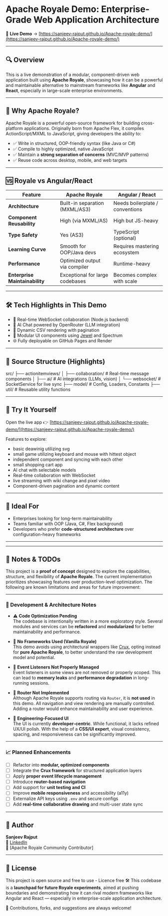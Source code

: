 # Apache Royale Demo: Enterprise-Grade Web Application Architecture

🚀 **Live Demo** → [https://sanjeev-rajput.github.io/Apache-royale-demo/](https://sanjeev-rajput.github.io/Apache-royale-demo/)

---

## 🔍 Overview

This is a live demonstration of a modular, component-driven web application built using **Apache Royale**, showcasing how it can be a powerful and maintainable alternative to mainstream frameworks like **Angular** and **React**, especially in large-scale enterprise environments.

---

## 🧱 Why Apache Royale?

Apache Royale is a powerful open-source framework for building cross-platform applications. Originally born from Apache Flex, it compiles ActionScript/MXML to JavaScript, giving developers the ability to:

- ✅ Write in structured, OOP-friendly syntax (like Java or C#)
- ✅ Compile to highly optimized, native JavaScript
- ✅ Maintain a **strong separation of concerns** (MVC/MVP patterns)
- ✅ Reuse code across desktop, mobile, and web targets

---

## 🆚 Royale vs Angular/React

| Feature                        | Apache Royale                     | Angular / React                   |
|-------------------------------|------------------------------------|-----------------------------------|
| **Architecture**              | Built-in separation (MXML/AS3)     | Needs boilerplate / conventions   |
| **Component Reusability**     | High (via MXML/AS)                 | High but JS-heavy                 |
| **Type Safety**               | Yes (AS3)                          | TypeScript (optional)             |
| **Learning Curve**            | Smooth for OOP/Java devs           | Requires mastering ecosystem      |
| **Performance**               | Optimized output via compiler      | Runtime-heavy                     |
| **Enterprise Maintainability**| Exceptional for large codebases    | Becomes complex with scale        |

---

## 🛠️ Tech Highlights in This Demo

- 🔌 Real-time WebSocket collaboration (Node.js backend)
- 💬 AI Chat powered by OpenRouter (LLM integration)
- 📄 Dynamic CSV rendering with pagination
- 🧩 Modular UI components using [Jewel](https://royale.apache.org/jewel) and Spectrum
- 🌐 Fully deployable on GitHub Pages and Render

---

## 📂 Source Structure (Highlights)
src/
├── actionitemviews/
│ ├── collaboration/ # Real-time message components
│ ├── ai/ # AI integrations (LLMs, vision)
│ └── websocket/ # SocketService for live sync
├── model/ # Config, Loaders, Constants
├── util/ # Reusable utility functions



---

## 🧪 Try It Yourself

Open the live app 👉 [https://sanjeev-rajput.github.io/Apache-royale-demo/](https://sanjeev-rajput.github.io/Apache-royale-demo/)

Features to explore:
- basic deawinig utilizing svg
- small game utilizing keyboard and mouse with hittest object
- independent component and syncing with each other
- small shopping cart app
- AI chat with selectable models
- Real-time collaboration with WebSocket
- live streaming with wiki change and pixel video
- Component-driven pagination and dynamic content

---

## 💼 Ideal For

- Enterprises looking for long-term maintainability
- Teams familiar with OOP (Java, C#, Flex background)
- Developers who prefer **code-structured architecture** over configuration-heavy frameworks

---

---

## 📌 Notes & TODOs

This project is a **proof of concept** designed to explore the capabilities, structure, and flexibility of **Apache Royale**. The current implementation prioritizes showcasing features over production-level optimization. The following are known limitations and areas for future improvement:

---

### 🔧 Development & Architecture Notes

- ⚠️ **Code Optimization Pending**  
  The codebase is intentionally written in a more exploratory style. Several modules and services can be **refactored** and **modularized** for better maintainability and performance.

- 🧪 **No Frameworks Used (Vanilla Royale)**  
  This demo avoids using architectural wrappers like [Crux](https://apache.github.io/royale-docs/libraries/crux), opting instead for **pure Apache Royale**, to better understand the raw development model and potential.

- 🧹 **Event Listeners Not Properly Managed**  
  Event listeners in some views are not removed or properly scoped. This can lead to **memory leaks** and **performance degradation** in long-running sessions.

- 🧭 **Router Not Implemented**  
  Although Apache Royale supports routing via `Router`, it is **not used** in this demo. All navigation and view rendering are manually controlled. Adding a router would enhance maintainability and user experience.

- 🎨 **Engineering-Focused UI**  
  The UI is currently **developer-centric**. While functional, it lacks refined UX/UI polish. With the help of a **CSS/UI expert**, visual consistency, spacing, and responsiveness can be significantly improved.

---

### 📈 Planned Enhancements

- [ ] Refactor into **modular, optimized components**
- [ ] Integrate the **Crux framework** for structured application layers
- [ ] Apply **proper event lifecycle management**
- [ ] Introduce **router-based navigation**
- [ ] Add support for **unit testing and CI**
- [ ] Improve **mobile responsiveness** and accessibility (a11y)
- [ ] Externalize API keys using `.env` and secure configs
- [ ] Add **real-time collaborative drawing** and multi-user state sync

---

## 🧠 Author

**Sanjeev Rajput**  
🔗 [LinkedIn](https://www.linkedin.com/in/sanjeev-rajput)  
🧠 [Apache Royale Community Contributor]

---

## 📜 License

This project is open source and free to use - Licence free
🛠 This codebase is a **launchpad for future Royale experiments**, aimed at pushing boundaries and demonstrating how it can rival modern frameworks like Angular and React — especially in enterprise-scale application architecture.

🙌 Contributions, forks, and suggestions are always welcome!

